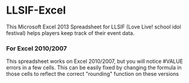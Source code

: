 # LLSIF-Excel
This Microsoft Excel 2013 Spreadsheet for LLSIF (Love Live! school idol festival) helps players keep track of their event data.

### For Excel 2010/2007
This spreadsheet works on Excel 2010/2007, but you will notice #VALUE errors in a few cells. This can be easily fixed by changing the formula in those cells to reflect the correct "rounding" function on these versions
